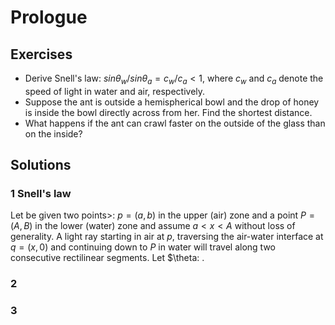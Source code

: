 # Prologue

## Exercises

 - Derive Snell's law: $sin \theta_{w} / sin \theta_{a} = c_{w}/c_{a} < 1$, where $c_{w}$ and $c_{a}$ denote the speed of light in water and air, respectively.
 - Suppose the ant is outside a hemispherical bowl and the drop of honey is inside the bowl directly across from her. Find the shortest distance.
 - What happens if the ant can crawl faster on the outside of the glass than on the inside? 

## Solutions

### 1 Snell's law
Let be given two points>: $p=(a,b)$ in the upper (air) zone and a point $P=(A,B)$ in the lower (water) zone and assume $a < x < A$ without loss of generality.
A light ray starting in air at $p$, traversing the air-water interface at $q=(x,0)$ and continuing down to $P$ in water will travel along two consecutive rectilinear segments. Let $\theta: . 



### 2

### 3



<!--stackedit_data:
eyJoaXN0b3J5IjpbLTQ2MDM4NDM1XX0=
-->